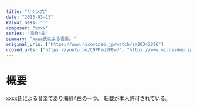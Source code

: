 ```yaml
---
title: "ヤツメ穴"
date: "2013-03-15"
kaiwai_ness: "3"
composer: "xxxx"
series: "海鮮4曲"
summary: "xxxx氏による音楽。"
original_urls: ["https://www.nicovideo.jp/watch/sm20342896"]
copied_urls: ["https://youtu.be/C9PFVo1FEwU", "https://www.nicovideo.jp/watch/sm30531878"]
---
```


# 概要
xxxx氏による音楽であり海鮮4曲の一つ。
転載が本人許可されている。
